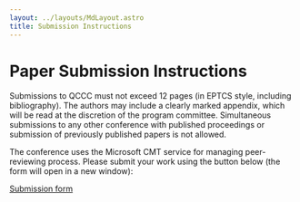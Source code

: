 ```yaml
---
layout: ../layouts/MdLayout.astro
title: Submission Instructions
---
```


# Paper Submission Instructions

Submissions to QCCC must not exceed 12 pages (in EPTCS style, including bibliography). The authors may include a clearly marked appendix, which will be read at the discretion of the program committee. Simultaneous submissions to any other conference with published proceedings or submission of previously published papers is not allowed. 

The conference uses the Microsoft CMT service for managing peer-reviewing process. Please submit your work using the button below (the form will open in a new window):

<a class="btn btn-primary" href="https://cmt3.research.microsoft.com/QCCC2025" target="_blank">Submission form</a>
